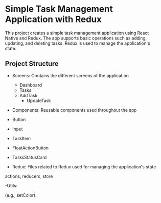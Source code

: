 # Simple Task Management Application with Redux

This project creates a simple task management application using React Native and Redux. The app supports basic operations such as adding, updating, and deleting tasks. Redux is used to manage the application's state.

## Project Structure

- Screens: Contains the different screens of the application

  - Dashboard
  - Tasks
  - AddTask
    - UpdateTask

- Components: Reusable components used throughout the app

- Button
- Input
- TaskItem
- FloatActionButton
- TasksStatusCard

- Redux: Files related to Redux used for managing the application's state

actions, reducers, store

-Utils:

(e.g., setColor).
